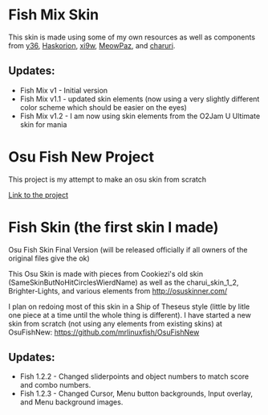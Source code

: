 # Fish Mix Skin #
This skin is made using some of my own resources as well as components from [y36](https://osu.ppy.sh/u/y36), [Haskorion](https://osu.ppy.sh/u/haskorion), [xi9w](https://osu.ppy.sh/u/xi9w), [MeowPaz](https://osu.ppy.sh/u/meowpaz), and [charuri](https://osu.ppy.sh/u/charuri).

## Updates: ##
- Fish Mix v1 - Initial version
- Fish Mix v1.1 - updated skin elements (now using a very slightly different color scheme which should be easier on the eyes)
- Fish Mix v1.2 - I am now using skin elements from the O2Jam U Ultimate skin for mania

# Osu Fish New Project #
This project is my attempt to make an osu skin from scratch

[Link to the project](https://github.com/mrlinuxfish/OsuFishNew)

# Fish Skin (the first skin I made) #
Osu Fish Skin Final Version (will be released officially if all owners of the original files give the ok)

This Osu Skin is made with pieces from Cookiezi's old skin (SameSkinButNoHitCirclesWierdName) as well as the charui_skin_1_2, Brighter-Lights, and various elements from http://osuskinner.com/

I plan on redoing most of this skin in a Ship of Theseus style (little by litle one piece at a time until the whole thing is different).
I have started a new skin from scratch (not using any elements from existing skins) at OsuFishNew: https://github.com/mrlinuxfish/OsuFishNew


## Updates: ##
- Fish 1.2.2 - Changed sliderpoints and object numbers to match score and combo numbers.
- Fish 1.2.3 - Changed Cursor, Menu button backgrounds, Input overlay, and Menu background images.
